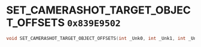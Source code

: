 # SET_CAMERASHOT_TARGET_OBJECT_OFFSETS `0x839E9502`

```cpp
void SET_CAMERASHOT_TARGET_OBJECT_OFFSETS(int _Unk0, int _Unk1, int _Unk2, int _Unk3, int _Unk4, int _Unk5, int _Unk6, int _Unk7);
```